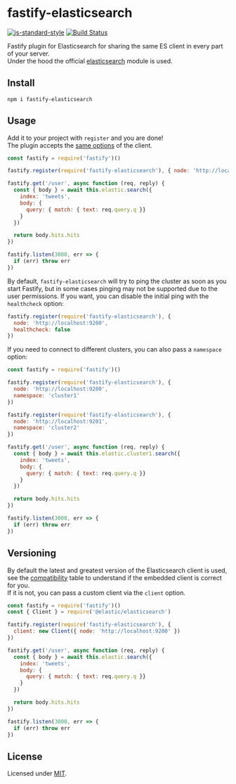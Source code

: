 # fastify-elasticsearch

[![js-standard-style](https://img.shields.io/badge/code%20style-standard-brightgreen.svg?style=flat)](http://standardjs.com/) [![Build Status](https://travis-ci.org/fastify/fastify-elasticsearch.svg?branch=master)](https://travis-ci.org/fastify/fastify-elasticsearch)

Fastify plugin for Elasticsearch for sharing the same ES client in every part of your server.  
Under the hood the official [elasticsearch](https://www.npmjs.com/package/@elastic/elasticsearch) module is used.


## Install

```
npm i fastify-elasticsearch
```

## Usage
Add it to your project with `register` and you are done!  
The plugin accepts the [same options](https://github.com/elastic/elasticsearch-js#client-options) of the client.

```js
const fastify = require('fastify')()

fastify.register(require('fastify-elasticsearch'), { node: 'http://localhost:9200' })

fastify.get('/user', async function (req, reply) {
  const { body } = await this.elastic.search({
    index: 'tweets',
    body: {
      query: { match: { text: req.query.q }}
    }
  })

  return body.hits.hits
})

fastify.listen(3000, err => {
  if (err) throw err
})
```

By default, `fastify-elasticsearch` will try to ping the cluster as soon as you start Fastify, but in some cases pinging may not be supported due to the user permissions. If you want, you can disable the initial ping with the `healthcheck` option:
```js
fastify.register(require('fastify-elasticsearch'), {
  node: 'http://localhost:9200',
  healthcheck: false
})
```

If you need to connect to different clusters, you can also pass a `namespace` option:
```js
const fastify = require('fastify')()

fastify.register(require('fastify-elasticsearch'), {
  node: 'http://localhost:9200',
  namespace: 'cluster1'
})

fastify.register(require('fastify-elasticsearch'), {
  node: 'http://localhost:9201',
  namespace: 'cluster2'
})

fastify.get('/user', async function (req, reply) {
  const { body } = await this.elastic.cluster1.search({
    index: 'tweets',
    body: {
      query: { match: { text: req.query.q }}
    }
  })

  return body.hits.hits
})

fastify.listen(3000, err => {
  if (err) throw err
})
```

## Versioning
By default the latest and greatest version of the Elasticsearch client is used, see the [compatibility](https://www.elastic.co/guide/en/elasticsearch/client/javascript-api/current/introduction.html#_compatibility) table to understand if the embedded client is correct for you.  
If it is not, you can pass a custom client via the `client` option.
```js
const fastify = require('fastify')()
const { Client } = require('@elastic/elasticsearch')

fastify.register(require('fastify-elasticsearch'), {
  client: new Client({ node: 'http://localhost:9200' })
})

fastify.get('/user', async function (req, reply) {
  const { body } = await this.elastic.search({
    index: 'tweets',
    body: {
      query: { match: { text: req.query.q }}
    }
  })

  return body.hits.hits
})

fastify.listen(3000, err => {
  if (err) throw err
})
```

## License

Licensed under [MIT](./LICENSE).
